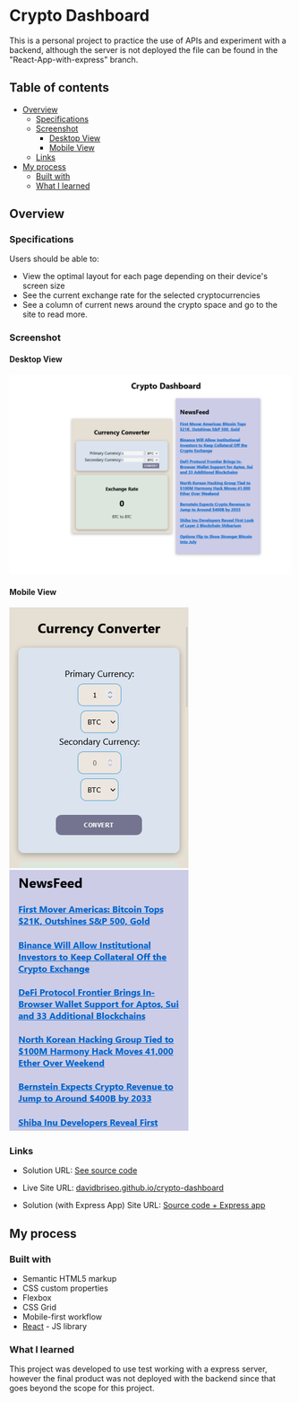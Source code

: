 # Crypto Dashboard

This is a personal project to practice the use of APIs and experiment with a backend, although the server is not deployed the file can be found in the "React-App-with-express" branch.

## Table of contents

- [Overview](#overview)
  - [Specifications](#specifications)
  - [Screenshot](#screenshot)
      - [Desktop View](#desktop-view)
      - [Mobile View](#mobile-view)
  - [Links](#links)
- [My process](#my-process)
  - [Built with](#built-with)
  - [What I learned](#what-i-learned)

## Overview

### Specifications

Users should be able to:

- View the optimal layout for each page depending on their device's screen size
- See the current exchange rate for the selected cryptocurrencies
- See a column of current news around the crypto space and go to the site to read more.

### Screenshot

#### Desktop View

![](./public/screenshots/desktop-view.png)

#### Mobile View

![](./public/screenshots/mobile-view-1.png)
![](./public/screenshots/mobile-view-2.png)

### Links

- Solution URL: [See source code](https://github.com/davidbriseo/crypto-dashboard/tree/main)
- Live Site URL: [davidbriseo.github.io/crypto-dashboard](https://davidbriseo.github.io/crypto-dashboard/)

- Solution (with Express App) Site URL: [Source code + Express app](https://github.com/davidbriseo/crypto-dashboard/tree/React-App-with-express)

## My process

### Built with

- Semantic HTML5 markup
- CSS custom properties
- Flexbox
- CSS Grid
- Mobile-first workflow
- [React](https://reactjs.org/) - JS library

### What I learned

This project was developed to use test working with a express server, however the final product was not deployed with the backend since that goes beyond the scope for this project. 
